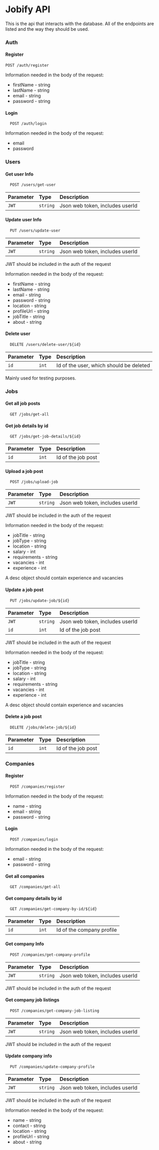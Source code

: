 
# Jobify API

This is the api that interacts with the database. All of the endpoints are listed and the way they should be used.



### Auth

#### Register
`
  POST /auth/register
`

Information needed in the body of the request: 
- firstName - string
- lastName - string
- email - string
- password - string

#### Login
```http
  POST /auth/login
```

Information needed in the body of the request: 
- email
- password

### Users

#### Get user Info
```http
  POST /users/get-user
```

| Parameter | Type     | Description                |
| :-------- | :------- | :------------------------- |
| `JWT` | `string` | Json web token, includes userId |

#### Update user Info
```http
  PUT /users/update-user
```

| Parameter | Type     | Description                |
| :-------- | :------- | :------------------------- |
| `JWT` | `string` | Json web token, includes userId |

JWT should be included in the auth of the request

Information needed in the body of the request: 
- firstName - string
- lastName - string
- email - string
- password - string
- location - string
- profileUrl - string
- jobTitle - string
- about - string

#### Delete user
```http
  DELETE /users/delete-user/${id}
```

| Parameter | Type     | Description                |
| :-------- | :------- | :------------------------- |
| `id` | `int` | Id of the user, which should be deleted |

Mainly used for testing purposes.

### Jobs

#### Get all job posts

```http
  GET /jobs/get-all
```

#### Get job details by id

```http
  GET /jobs/get-job-details/${id}
```

| Parameter | Type     | Description                |
| :-------- | :------- | :------------------------- |
| `id` | `int` | Id of the job post   |

#### Upload a job post

```http
  POST /jobs/upload-job
```

| Parameter | Type     | Description                |
| :-------- | :------- | :------------------------- |
| `JWT` | `string` | Json web token, includes userId |

JWT should be included in the auth of the request

Information needed in the body of the request: 
- jobTitle - string
- jobType - string
- location - string
- salary - int
- requirements - string
- vacancies - int
- experience - int

A desc object should contain experience and vacancies

#### Update a job post

```http
  PUT /jobs/update-job/${id}
```

| Parameter | Type     | Description                |
| :-------- | :------- | :------------------------- |
| `JWT` | `string` | Json web token, includes userId |
| `id` | `int` | Id of the job post   |

JWT should be included in the auth of the request

Information needed in the body of the request: 
- jobTitle - string
- jobType - string
- location - string
- salary - int
- requirements - string
- vacancies - int
- experience - int

A desc object should contain experience and vacancies

#### Delete a job post

```http
  DELETE /jobs/delete-job/${id}
```

| Parameter | Type     | Description                |
| :-------- | :------- | :------------------------- |
| `id` | `int` | Id of the job post   |

### Companies

#### Register

```http
  POST /companies/register
```

Information needed in the body of the request: 
- name - string
- email - string
- password - string

#### Login

```http
  POST /companies/login
```

Information needed in the body of the request: 
- email - string
- password - string

#### Get all companies

```http
  GET /companies/get-all
```

#### Get company details by id

```http
  GET /companies/get-company-by-id/${id}
```

| Parameter | Type     | Description                |
| :-------- | :------- | :------------------------- |
| `id` | `int` | Id of the company profile   |

#### Get company Info
```http
  POST /companies/get-company-profile
```

| Parameter | Type     | Description                |
| :-------- | :------- | :------------------------- |
| `JWT` | `string` | Json web token, includes userId |

JWT should be included in the auth of the request

#### Get company job listings
```http
  POST /companies/get-company-job-listing
```

| Parameter | Type     | Description                |
| :-------- | :------- | :------------------------- |
| `JWT` | `string` | Json web token, includes userId |

JWT should be included in the auth of the request

#### Update company info
```http
  PUT /companies/update-company-profile
```

| Parameter | Type     | Description                |
| :-------- | :------- | :------------------------- |
| `JWT` | `string` | Json web token, includes userId |

JWT should be included in the auth of the request

Information needed in the body of the request: 
- name - string
- contact - string
- location - string
- profileUrl - string
- about - string
